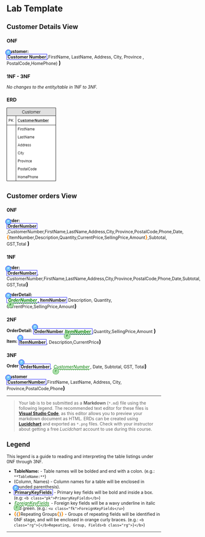 # Lab Template

## Customer Details View

### ONF

**Customer:** <span class="md"><b class="pk">Customer Number</b>,FirstName, LastName, Address, City, Province , PostalCode,HomePhone) </span>

### 1NF - 3NF 
*No changes to the entity/table in 1NF to 3NF.*

### ERD
![Customers View](./ESP.png)

## Customer orders View

###  0NF
**Order:** <span class ="md"><b class="pk"> OrderNumber</b>,CustomerNumber,FirstName,LastName,Address,City,Province,PostalCode,Phone,Date, <b class="rg">ItemNumber,Description,Quantity,CurrentPrice,SellingPrice,Amount</b>,Subtotal, GST,Total </span>


### 1NF
**Order:** <span class= "md"><b class="pk">OrderNumber</b>, CustomerNumber,FirstName,LastName,Address,City,Province,PostalCode,Phone,Date,Subtotal, GST,Total</span>

**OrderDetail:** <span class="md"><b class="pk"><u class="fk">OrderNumber</u>, ItemNumber</b> Description, Quantity, CurrentPrice,SellingPrice,Amount</span>

### 2NF
**OrderDetail:** <span class="md"> <b class="pk">OrderNumber</u> <u class="fk">ItemNumber</u></b>,Quantity,SellingPrice,Amount </span>

**Item:** <span class="md"> <b class="pk">ItemNumber</b>, Description,CurrentPrice</span>

### 3NF
**Order** <span class="md"><b class="pk">OrderNumber</b>, <u class="fk">CustomerNumber</u>, Date, Subtotal, GST, Total</span>

**Customer** <span class="md"><b class="pk">CustomerNumber</b>,FirstName, LastName, Address, City, Province,PostalCode,Phone</span>




-----
> Your lab is to be submitted as a **Markdown** (`*.md`) file using the following legend. The recommended text editor for these files is [**Visual Studio Code**](https://code.visualstudio.com), as this editor allows you to preview your markdown document as HTML. ERDs can be created using [**Lucidchart**](https://www.lucidchart.com/) and exported as `*.png` files. Check with your instructor about getting a free *Lucidchart* account to use during this course.

## Legend

This legend is a guide to reading and interpreting the table listings under 0NF through 3NF.

- **TableName:** - Table names will be bolded and end with a colon. (e.g.: `**TableName:**`)
- (Column, Names) - Column names for a table will be enclosed in (rounded parenthesis).
- <b class="pk">PrimaryKeyFields</b> - Primary key fields will be bold and inside a box. (e.g: `<b class="pk">PrimaryKeyFields</b>`)
- <u class="fk">ForeignKeyFields</u> - Foreign key fields will be a wavy underline in italic and green. (e.g.: `<u class="fk">ForeignKeyFields</u>`)
- <b class="rg">{</b>Repeating Groups<b class="rg">}</b> - Groups of repeating fields will be identified in 0NF stage, and will be enclosed in orange curly braces. (e.g.: `<b class="rg">{</b>Repeating, Group, Fields<b class="rg">}</b>`)



----

<style type="text/css">
.md {
    display: inline-block;
    vertical-align: top;
    white-space: normal;
}
.md::after{
    content: ')';
    font-size:1.25em;
    font-weight: bold;
}
.pk {
    font-weight: bold;
    display: inline-block;
    border: solid thin blue;
    padding: 0 2px;
    position: relative;
}
.pk::before{
content: 'P';
font-size: .55em;
font-weight: bold;
color:white;
background-color:#72c4f7;
position:absolute;
left: -5px;
top:-15px;
border-radius: 50%;
border: solid thin blue;
width: 1.4em;
height: 1.4em;
padding: 3px;
text-align: center;


}
.fk {
    color: green;
    font-style: italic;
    text-decoration: wavy underline green;  
    padding: 0 2px;
    position: relative;  
}
.fk::before{
        content: 'F';
        font-size: .65em;
        position: absolute;
        left: -1px;
        bottom: -17px;
        color: darkgreen;
        background-color: #a7dea7;
        border-radius: 50%;
        border: dashed thin green;
        width: 1.4em;
        height: 1.4em;
        padding: 3px;
        text-align:center;

}
.rg{
    display:inline-block;
    color:inherit;
    font-size: 1em;
    font-weight: normal;
}
.rg::before {
    content:'\007B';
    color: darkorange;
    font-size: 1.2em;
    font-weight: bold;
}
.rg::after{
    content: '\007D';
    color: darkorange;
    font-size: 1.2em;
    font-weight: bold;
}
.note {
    font-weight: bold;
    color: brown;
    font-size: 1.1em;
}
</style>